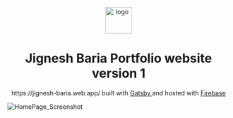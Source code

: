 <p align="center">
  <a href="https://jignesh-baria.web.app/">
    <img alt="logo" src="https://firebasestorage.googleapis.com/v0/b/jignesh-baria.appspot.com/o/Jignesh_logo.png?alt=media&token=45a2c91e-fd29-4033-86d9-6605c528d24f" width="60" />
  </a>
</p>
<h1 align="center">
  Jignesh Baria Portfolio website version 1
</h1>

<p align="center">https://jignesh-baria.web.app/ built with 
<a href="https://www.gatsbyjs.com/docs">
Gatsby
</a>
and hosted with 
<a href="https://firebase.google.com/">Firebase</a>
</p>

<img alt="HomePage_Screenshot" src="https://firebasestorage.googleapis.com/v0/b/jignesh-baria.appspot.com/o/website_Home.png?alt=media&token=7ba8027f-3132-411c-ad7f-643ef6af80e4" max-width="100%" />
